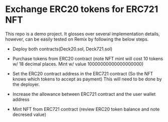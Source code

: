 # Exchange ERC20 tokens for ERC721 NFT

This repo is a demo project. It glosses over several implementation details,
however, can be easily tested on Remix by following the below steps.

- Deploy both contracts(Deck20.sol, Deck721.sol)

- Purchase tokens from ERC20 contract (note NFT mint will cost 10 tokens w/ 18 
  decimal places. Mint w/ value 10000000000000000000)

- Set the ERC20 contract address in the ERC721 contract (So the NFT knows which 
  tokens to accept as payment) This will need to be done by the deployer.

- Increase the allowance between ERC721 contract and the user wallet address

- Mint NFT from ERC721 contract (review ERC20 token balance and note decresed value)
